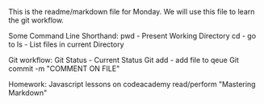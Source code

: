 This is the readme/markdown file for Monday.
We will use this file to learn the git workflow.

Some Command Line Shorthand:
  pwd - Present Working Directory
  cd <Directory> - go to <Directory>
  ls - List files in current Directory

Git workflow:
  Git Status - Current Status
  Git add <FILENAME> - add file to qeue
  Git commit -m "COMMENT ON FILE"

Homework:
  Javascript lessons on codeacademy
  read/perform "Mastering Markdown"
